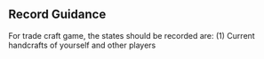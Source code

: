 ## Record Guidance
For trade craft game, the states should be recorded are:
(1) Current handcrafts of yourself and other players